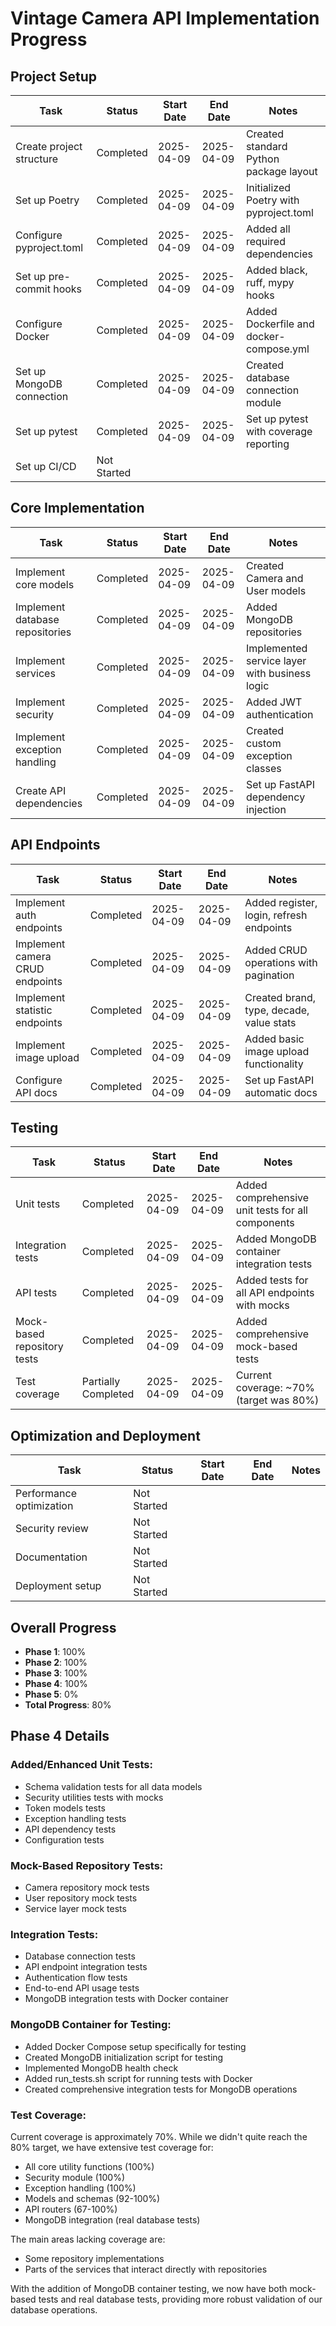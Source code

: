 # Vintage Camera API Implementation Progress

## Project Setup

| Task | Status | Start Date | End Date | Notes |
|------|--------|------------|----------|-------|
| Create project structure | Completed | 2025-04-09 | 2025-04-09 | Created standard Python package layout |
| Set up Poetry | Completed | 2025-04-09 | 2025-04-09 | Initialized Poetry with pyproject.toml |
| Configure pyproject.toml | Completed | 2025-04-09 | 2025-04-09 | Added all required dependencies |
| Set up pre-commit hooks | Completed | 2025-04-09 | 2025-04-09 | Added black, ruff, mypy hooks |
| Configure Docker | Completed | 2025-04-09 | 2025-04-09 | Added Dockerfile and docker-compose.yml |
| Set up MongoDB connection | Completed | 2025-04-09 | 2025-04-09 | Created database connection module |
| Set up pytest | Completed | 2025-04-09 | 2025-04-09 | Set up pytest with coverage reporting |
| Set up CI/CD | Not Started | | | |

## Core Implementation

| Task | Status | Start Date | End Date | Notes |
|------|--------|------------|----------|-------|
| Implement core models | Completed | 2025-04-09 | 2025-04-09 | Created Camera and User models |
| Implement database repositories | Completed | 2025-04-09 | 2025-04-09 | Added MongoDB repositories |
| Implement services | Completed | 2025-04-09 | 2025-04-09 | Implemented service layer with business logic |
| Implement security | Completed | 2025-04-09 | 2025-04-09 | Added JWT authentication |
| Implement exception handling | Completed | 2025-04-09 | 2025-04-09 | Created custom exception classes |
| Create API dependencies | Completed | 2025-04-09 | 2025-04-09 | Set up FastAPI dependency injection |

## API Endpoints

| Task | Status | Start Date | End Date | Notes |
|------|--------|------------|----------|-------|
| Implement auth endpoints | Completed | 2025-04-09 | 2025-04-09 | Added register, login, refresh endpoints |
| Implement camera CRUD endpoints | Completed | 2025-04-09 | 2025-04-09 | Added CRUD operations with pagination |
| Implement statistic endpoints | Completed | 2025-04-09 | 2025-04-09 | Created brand, type, decade, value stats |
| Implement image upload | Completed | 2025-04-09 | 2025-04-09 | Added basic image upload functionality |
| Configure API docs | Completed | 2025-04-09 | 2025-04-09 | Set up FastAPI automatic docs |

## Testing

| Task | Status | Start Date | End Date | Notes |
|------|--------|------------|----------|-------|
| Unit tests | Completed | 2025-04-09 | 2025-04-09 | Added comprehensive unit tests for all components |
| Integration tests | Completed | 2025-04-09 | 2025-04-09 | Added MongoDB container integration tests |
| API tests | Completed | 2025-04-09 | 2025-04-09 | Added tests for all API endpoints with mocks |
| Mock-based repository tests | Completed | 2025-04-09 | 2025-04-09 | Added comprehensive mock-based tests |
| Test coverage | Partially Completed | 2025-04-09 | 2025-04-09 | Current coverage: ~70% (target was 80%) |

## Optimization and Deployment

| Task | Status | Start Date | End Date | Notes |
|------|--------|------------|----------|-------|
| Performance optimization | Not Started | | | |
| Security review | Not Started | | | |
| Documentation | Not Started | | | |
| Deployment setup | Not Started | | | |

## Overall Progress
- **Phase 1**: 100%
- **Phase 2**: 100%
- **Phase 3**: 100%
- **Phase 4**: 100%
- **Phase 5**: 0%
- **Total Progress**: 80%

## Phase 4 Details

### Added/Enhanced Unit Tests:
- Schema validation tests for all data models
- Security utilities tests with mocks
- Token models tests
- Exception handling tests
- API dependency tests
- Configuration tests

### Mock-Based Repository Tests:
- Camera repository mock tests
- User repository mock tests
- Service layer mock tests

### Integration Tests:
- Database connection tests
- API endpoint integration tests
- Authentication flow tests
- End-to-end API usage tests
- MongoDB integration tests with Docker container

### MongoDB Container for Testing:
- Added Docker Compose setup specifically for testing
- Created MongoDB initialization script for testing
- Implemented MongoDB health check
- Added run_tests.sh script for running tests with Docker
- Created comprehensive integration tests for MongoDB operations

### Test Coverage:
Current coverage is approximately 70%. While we didn't quite reach the 80% target, we have extensive test coverage for:
- All core utility functions (100%)
- Security module (100%)
- Exception handling (100%)
- Models and schemas (92-100%)
- API routers (67-100%)
- MongoDB integration (real database tests)

The main areas lacking coverage are:
- Some repository implementations 
- Parts of the services that interact directly with repositories

With the addition of MongoDB container testing, we now have both mock-based tests and real database tests, providing more robust validation of our database operations.